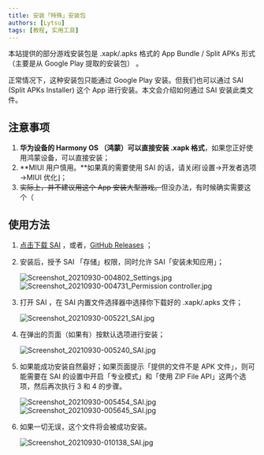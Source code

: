 ```yaml
---
title: 安装「特殊」安装包
authors: [Lytsu]
tags: [教程, 实用工具]
---
```


本站提供的部分游戏安装包是 .xapk/.apks 格式的 App Bundle / Split APKs 形式（主要是从 Google Play 提取的安装包） 。

正常情况下，这种安装包只能通过 Google Play 安装。但我们也可以通过 SAI (Split APKs Installer) 这个 App 进行安装。本文会介绍如何通过 SAI 安装此类文件。

<!--truncate-->

## 注意事项

1. **华为设备的 Harmony OS （鸿蒙）可以直接安装 .xapk 格式**，如果您正好使用鸿蒙设备，可以直接安装；
2. **MIUI 用户慎用。**如果真的需要使用 SAI 的话，请关闭⌈设置→开发者选项→MIUI 优化⌋；
3. ~~实际上，并不建议用这个 App 安装大型游戏。~~但没办法，有时候确实需要这个（

## 使用方法

1. [点击下载 SAI](https://liusw.rytsu.org/SAI-4.5.apk) ，或者，[GitHub Releases](https://github.com/Aefyr/SAI/releases) ；

2. 安装后，授予 SAI 「存储」权限，同时允许 SAI「安装未知应用」；

   <img fancy="yep" src="https://i.loli.net/2021/09/30/Lq18HV6M9g2pXny.jpg" alt="Screenshot_20210930-004802_Settings.jpg" />
   <img fancy="yep" src="https://i.loli.net/2021/09/30/vknNwfyLrt27BAp.jpg" alt="Screenshot_20210930-004731_Permission controller.jpg" />

3. 打开 SAI ，在 SAI 内置文件选择器中选择你下载好的  .xapk/.apks 文件；

   <img fancy="yep" src="https://i.loli.net/2021/09/30/DXLJEoN7Ty9eMpI.jpg" alt="Screenshot_20210930-005221_SAI.jpg" />
   
4. 在弹出的页面（如果有）按默认选项进行安装；

   <img fancy="yep" src="https://i.loli.net/2021/09/30/QDUHaFEJx2nNcv3.jpg" alt="Screenshot_20210930-005240_SAI.jpg" />

5. 如果能成功安装自然最好；如果页面提示「提供的文件不是 APK 文件」，则可能需要在 SAI 的设置中开启「专业模式」和「使用 ZIP File API」这两个选项，然后再次执行 3 和 4 的步骤。

   <img fancy="yep" src="https://i.loli.net/2021/09/30/GXpENBk3z9THgno.jpg" alt="Screenshot_20210930-005454_SAI.jpg" />
   <img fancy="yep" src="https://i.loli.net/2021/09/30/SROrBgULKCa7ih4.jpg" alt="Screenshot_20210930-005645_SAI.jpg" />

6. 如果一切无误，这个文件将会被成功安装。

   <img fancy="yep" src="https://i.loli.net/2021/09/30/2MFiNJyXSdghBoL.jpg" alt="Screenshot_20210930-010138_SAI.jpg" />
   
   
